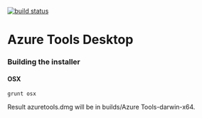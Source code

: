 [![build status](https://img.shields.io/travis/Dorokhov/AzureTools/master.svg?style=flat-square)](https://travis-ci.org/Dorokhov/AzureTools)

# Azure Tools Desktop

### Building the installer

#### OSX

```
grunt osx
```

Result azuretools.dmg will be in builds/Azure Tools-darwin-x64.




